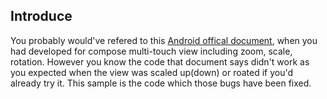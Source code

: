 ## Introduce
You probably would've refered to this [Android offical document](https://developer.android.com/develop/ui/compose/touch-input/pointer-input/multi-touch), when you had developed for compose multi-touch view including zoom, scale, rotation.
However you know the code that document says didn't work as you expected when the view was scaled up(down) or roated if you'd already try it. This sample is the code which those bugs have been fixed. 
